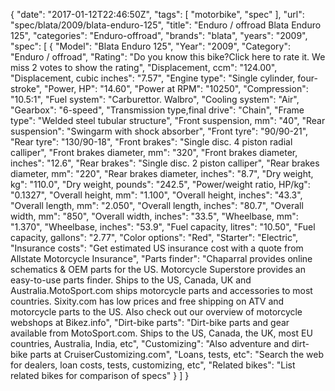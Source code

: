 {
    "date": "2017-01-12T22:46:50Z",
    "tags": [
        "motorbike",
        "spec"
    ],
    "url": "spec\/blata\/2009\/blata-enduro-125",
    "title": "Enduro \/ offroad Blata Enduro 125",
    "categories": "Enduro-offroad",
    "brands": "blata",
    "years": "2009",
    "spec": [
        {
            "Model": "Blata Enduro 125",
            "Year": "2009",
            "Category": "Enduro \/ offroad",
            "Rating": "Do you know this bike?Click here to rate it. We miss 2 votes to show the rating",
            "Displacement, ccm": "124.00",
            "Displacement, cubic inches": "7.57",
            "Engine type": "Single cylinder, four-stroke",
            "Power, HP": "14.60",
            "Power at RPM": "10250",
            "Compression": "10.5:1",
            "Fuel system": "Carburettor. Walbro",
            "Cooling system": "Air",
            "Gearbox": "6-speed",
            "Transmission type,final drive": "Chain",
            "Frame type": "Welded steel tubular structure",
            "Front suspension, mm": "40",
            "Rear suspension": "Swingarm with shock absorber",
            "Front tyre": "90\/90-21",
            "Rear tyre": "130\/90-18",
            "Front brakes": "Single disc. 4 piston radial calliper",
            "Front brakes diameter, mm": "320",
            "Front brakes diameter, inches": "12.6",
            "Rear brakes": "Single disc. 2 piston calliper",
            "Rear brakes diameter, mm": "220",
            "Rear brakes diameter, inches": "8.7",
            "Dry weight, kg": "110.0",
            "Dry weight, pounds": "242.5",
            "Power\/weight ratio, HP\/kg": "0.1327",
            "Overall height, mm": "1.100",
            "Overall height, inches": "43.3",
            "Overall length, mm": "2.050",
            "Overall length, inches": "80.7",
            "Overall width, mm": "850",
            "Overall width, inches": "33.5",
            "Wheelbase, mm": "1.370",
            "Wheelbase, inches": "53.9",
            "Fuel capacity, litres": "10.50",
            "Fuel capacity, gallons": "2.77",
            "Color options": "Red",
            "Starter": "Electric",
            "Insurance costs": "Get estimated US insurance cost with a quote from Allstate Motorcycle Insurance",
            "Parts finder": "Chaparral provides online schematics & OEM parts for the US.   Motorcycle Superstore provides an easy-to-use parts finder. Ships to the US, Canada, UK and Australia.MotoSport.com ships motorcycle parts and accessories to most countries.    Sixity.com has low prices and free shipping on ATV and motorcycle parts to the US. Also check out our overview of motorcycle webshops at Bikez.info",
            "Dirt-bike parts": "Dirt-bike parts and gear available from MotoSport.com. Ships to the US, Canada, the UK, most EU countries, Australia, India, etc",
            "Customizing": "Also adventure and dirt-bike parts at CruiserCustomizing.com",
            "Loans, tests, etc": "Search the web for dealers, loan costs, tests, customizing, etc",
            "Related bikes": "List related bikes for comparison of specs"
        }
    ]
}